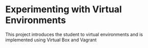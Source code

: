 # Experimenting with Virtual Environments
This project introduces the student to virtual environments and is implemented using Virtual Box and Vagrant
